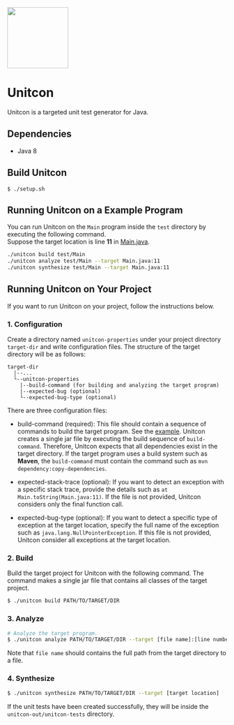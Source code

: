 <img src="https://github.com/prosyslab/unitcon/assets/44044134/80ea91bc-8d08-462a-b8c1-d25edb761349"  width="140">

# Unitcon
Unitcon is a targeted unit test generator for Java.

## Dependencies
- Java 8

## Build Unitcon
```
$ ./setup.sh
```

## Running Unitcon on a Example Program
You can run Unitcon on the `Main` program inside the `test` directory by executing the following command.  
Suppose the target location is line **11** in [Main.java](test/Main/Main.java#L11).
```sh
./unitcon build test/Main
./unitcon analyze test/Main --target Main.java:11
./unitcon synthesize test/Main --target Main.java:11
```

## Running Unitcon on Your Project
If you want to run Unitcon on your project, follow the instructions below.

### 1. Configuration
Create a directory named `unitcon-properties` under your project directory `target-dir`
and write configuration files.
The structure of the target directory will be as follows:
```
target-dir
  |--...
  └--unitcon-properties
    |--build-command (for building and analyzing the target program)
    |--expected-bug (optional)
    └--expected-bug-type (optional)
```
There are three configuration files:
* build-command (required): This file should contain a sequence of commands to build the target program. See the [example](test/Main/unitcon-properties/build-command).
  Unitcon creates a single jar file by executing the build sequence of `build-command`. Therefore, Unitcon expects that all dependencies exist in the target   directory. If the target program uses a build system such as **Maven**, the `build-command` must contain the command such as `mvn dependency:copy-dependencies`.

* expected-stack-trace (optional): If you want to detect an exception with a specific stack trace, provide the details such as `at Main.toString(Main.java:11)`. If the file is not provided, Unitcon considers only the final function call.
* expected-bug-type (optional): If you want to detect a specific type of exception at the target location, specify the full name of the exception such as `java.lang.NullPointerException`. If this file is not provided, Unitcon consider all exceptions at the target location.

### 2. Build
Build the target project for Unitcon with the following command.
The command makes a single jar file that contains all classes of the target project.
```sh
$ ./unitcon build PATH/TO/TARGET/DIR
```

### 3. Analyze
```sh
# Analyze the target program.
$ ./unitcon analyze PATH/TO/TARGET/DIR --target [file name]:[line number]
```
Note that `file name` should contains the full path from the target directory to a file.


### 4. Synthesize
```sh
$ ./unitcon synthesize PATH/TO/TARGET/DIR --target [target location]
```
If the unit tests have been created successfully, they will be inside the `unitcon-out/unitcon-tests` directory.
